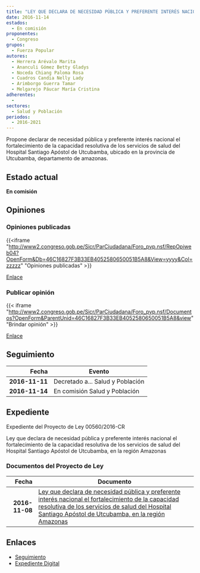```yaml
---
title: "LEY QUE DECLARA DE NECESIDAD PÚBLICA Y PREFERENTE INTERÉS NACIONAL EL FORTALECIMIENTO DE LA CAPACIDAD RESOLUTIVA DE LOS SERVICIOS DE SALUD DEL HOSPITAL SANTIAGO APÓSTOL DE UTCUBAMBA, REGIÓN AMAZONAS"
date: 2016-11-14
estados: 
  - En comisión
proponentes: 
  - Congreso
grupos: 
  - Fuerza Popular
autores: 
  - Herrera Arévalo Marita
  - Ananculi Gómez Betty Gladys
  - Noceda Chiang Paloma Rosa
  - Cuadros Candia Nelly Lady
  - Arimborgo Guerra Tamar
  - Melgarejo Páucar María Cristina
adherentes: 
  - 
sectores: 
  - Salud y Población
periodos: 
  - 2016-2021
---
```


Propone declarar de necesidad pública y preferente interés nacional el fortalecimiento de la capacidad resolutiva de los servicios de salud del Hospital Santiago Apóstol de Utcubamba, ubicado en la provincia de Utcubamba, departamento de amazonas.


## Estado actual

**En comisión**

## Opiniones

### Opiniones publicadas

{{<iframe "http://www2.congreso.gob.pe/Sicr/ParCiudadana/Foro_pvp.nsf/RepOpiweb04?OpenForm&Db=46C16827F3B33EB4052580650051B5A8&View=yyyy&Col=zzzzz" "Opiniones publicadas" >}}

[Enlace](http://www2.congreso.gob.pe/Sicr/ParCiudadana/Foro_pvp.nsf/RepOpiweb04?OpenForm&Db=46C16827F3B33EB4052580650051B5A8&View=yyyy&Col=zzzzz)
### Publicar opinión

{{< iframe "http://www2.congreso.gob.pe/Sicr/ParCiudadana/Foro_pvp.nsf/Documentos?OpenForm&ParentUnid=46C16827F3B33EB4052580650051B5A8&view" "Brindar opinión" >}}

[Enlace](http://www2.congreso.gob.pe/Sicr/ParCiudadana/Foro_pvp.nsf/Documentos?OpenForm&ParentUnid=46C16827F3B33EB4052580650051B5A8&view)

## Seguimiento

| Fecha | Evento |
|------:|--------|
| **2016-11-11** | Decretado a... Salud y Población|
| **2016-11-14** | En comisión Salud y Población|


## Expediente

Expediente del Proyecto de Ley 00560/2016-CR

Ley que declara de necesidad pública y preferente interés nacional el fortalecimiento de la capacidad resolutiva de los servicios de salud del Hospital Santiago Apóstol de Utcubamba, en la región Amazonas


### Documentos del Proyecto de Ley

| Fecha | Documento |
|------:|--------|
| **2016-11-08** | [Ley que declara de necesidad pública y preferente interés nacional el fortalecimiento de la capacidad resolutiva de los servicios de salud del Hospital Santiago Apóstol de Utcubamba, en la región Amazonas](http://www.leyes.congreso.gob.pe/Documentos/2016_2021/Proyectos_de_Ley_y_de_Resoluciones_Legislativas/PL0056020161108..pdf) |

## Enlaces 

- [Seguimiento](http://www2.congreso.gob.pe/Sicr/TraDocEstProc/CLProLey2016.nsf/f7fff46988ca05b1052578e100829cc7/5e9f3fd53045b71505258065005beab3?OpenDocument)
- [Expediente Digital](http://www2.congreso.gob.pehttp://www2.congreso.gob.pe/Sicr/TraDocEstProc/CLProLey2016.nsf/f7fff46988ca05b1052578e100829cc7/5e9f3fd53045b71505258065005beab3?OpenDocument&Click=05257FB7005EB655.eb71d0cf91d8294e05256cdf006b5706/$Body/0.1C6C)

